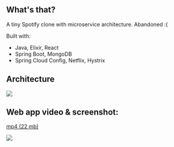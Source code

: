 ## What's that?

A tiny Spotify clone with microservice architecture. Abandoned :(

Built with:
- Java, Elixir, React
- Spring Boot, MongoDB
- Spring Cloud Config, Netflix, Hystrix

## Architecture

![](https://files.catbox.moe/ioxfrl.png)

## Web app video & screenshot:

[mp4 (22 mb)](https://files.catbox.moe/5cuq37.mp4)

![](https://files.catbox.moe/0e5rzy.png)
